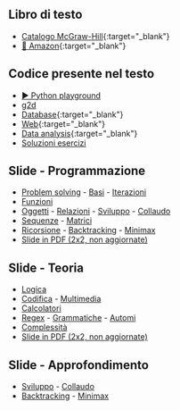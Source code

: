 ## Libro di testo

- [Catalogo McGraw-Hill](https://www.mheducation.it/9788838613586){:target="_blank"}
- [🛒 Amazon](https://www.amazon.it/dp/8838613583){:target="_blank"}

## Codice presente nel testo

- [▶️ Python playground](https://fondinfo.github.io/play)
- [g2d](g2d)
- [Database](https://fondinfo.github.io/database){:target="_blank"}
- [Web](web){:target="_blank"}
- [Data analysis](https://fondinfo.github.io/dataanalysis){:target="_blank"}
- [Soluzioni esercizi](soluzioni)

## Slide - Programmazione

- [Problem solving](/slides/p11-probsolv.html) - [Basi](/slides/p12-basi.html) - [Iterazioni](/slides/p13-cicli.html)
- [Funzioni](/slides/p21-funzioni.html)
- [Oggetti](slides/p31-oggetti.html) - [Relazioni](/slides/p32-relazioni.html) - [Sviluppo](/slides/p33-sviluppo.html) - [Collaudo](p34-collaudo.html)
- [Sequenze](/slides/p41-sequenze.html) - [Matrici](/slides/p42-matrici.html)
- [Ricorsione](/slides/p51-ricorsione.html) - [Backtracking](/slides/p52-backtrack.html) - [Minimax](/slides/p53-minimax.html)
- [Slide in PDF (2x2, non aggiornate)](https://www.dropbox.com/s/h9ffglpx53275z2/programmazione-2x2.pdf?dl=1)

## Slide - Teoria

- [Logica](/slides/t11-logica.html)
- [Codifica](/slides/t21-codifica.html) - [Multimedia](/slides/t22-multimedia.html)
- [Calcolatori](/slides/t31-calcolatori.html)
- [Regex](/slides/t41-regex.html) - [Grammatiche](/slides/t42-grammatiche.html) - [Automi](/slides/t43-automi.html)
- [Complessità](/slides/t51-complessita.html)
- [Slide in PDF (2x2, non aggiornate)](https://www.dropbox.com/s/qlyzeet068hjw05/informatica-2x2.pdf?dl=1)

## Slide - Approfondimento

- [Sviluppo](/slides/p33-sviluppo.html) - [Collaudo](p34-collaudo.html)
- [Backtracking](/slides/p52-backtrack.html) - [Minimax](/slides/p53-minimax.html)


